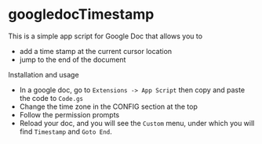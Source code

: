 # googledocTimestamp

This is a simple app script for Google Doc that allows you to
* add a time stamp at the current cursor location
* jump to the end of the document

Installation and usage
* In a google doc, go to ```Extensions -> App Script``` then copy and paste the code to ```Code.gs```
* Change the time zone in the CONFIG section at the top
* Follow the permission prompts
* Reload your doc, and you will see the ```Custom``` menu, under which you will find ```Timestamp``` and ```Goto End```.

